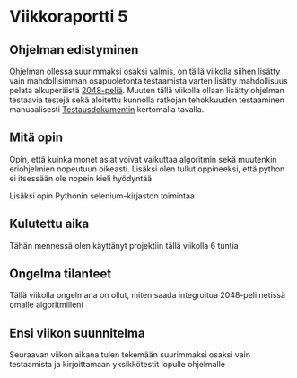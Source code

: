 # Viikkoraportti 5

## Ohjelman edistyminen

Ohjelman ollessa suurimmaksi osaksi valmis, on tällä viikolla siihen lisätty vain mahdollisimman osapuoletonta testaamista varten lisätty mahdollisuus pelata
alkuperäistä [2048-peliä](https://play2048.co/). Muuten tällä viikolla ollaan lisätty ohjelman testaavia testejä sekä aloitettu kunnolla ratkojan tehokkuuden
testaaminen manuaalisesti [Testausdokumentin](../Testaus.md) kertomalla tavalla.

## Mitä opin

Opin, että kuinka monet asiat voivat vaikuttaa algoritmin sekä muutenkin eriohjelmien nopeutuun oikeasti. Lisäksi olen tullut oppineeksi, että python ei 
itsessään ole nopein kieli hyödyntää

Lisäksi opin Pythonin selenium-kirjaston toimintaa

## Kulutettu aika

Tähän mennessä olen käyttänyt projektiin tällä viikolla 6 tuntia

## Ongelma tilanteet

Tällä viikolla ongelmana on ollut, miten saada integroitua 2048-peli netissä omalle algoritmilleni

## Ensi viikon suunnitelma

Seuraavan viikon aikana tulen tekemään suurimmaksi osaksi vain testaamista ja kirjoittamaan yksikkötestit lopulle ohjelmalle
